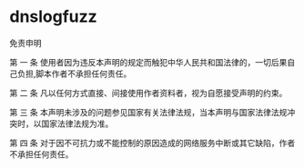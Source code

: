 # dnslogfuzz
免责申明

第 一 条 使用者因为违反本声明的规定而触犯中华人民共和国法律的，一切后果自己负担,脚本作者不承担任何责任。

第 二 条 凡以任何方式直接、间接使用作者资料者，视为自愿接受声明的约束。

第 三 条 本声明未涉及的问题参见国家有关法律法规，当本声明与国家法律法规冲突时，以国家法律法规为准。

第 四 条 对于因不可抗力或不能控制的原因造成的网络服务中断或其它缺陷，作者不承担任何责任。

